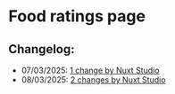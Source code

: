 # Food ratings page

## Changelog:

- 07/03/2025: [1 change by Nuxt Studio](https://github.com/bolokoz/yurio/commit/964097413a0993c69c6c976e70b1196f1bad8519)
 - 08/03/2025: [2 changes by Nuxt Studio](https://github.com/bolokoz/yurio/commit/977b71373821acfbb489a16606c9bf4b48c19a95)
